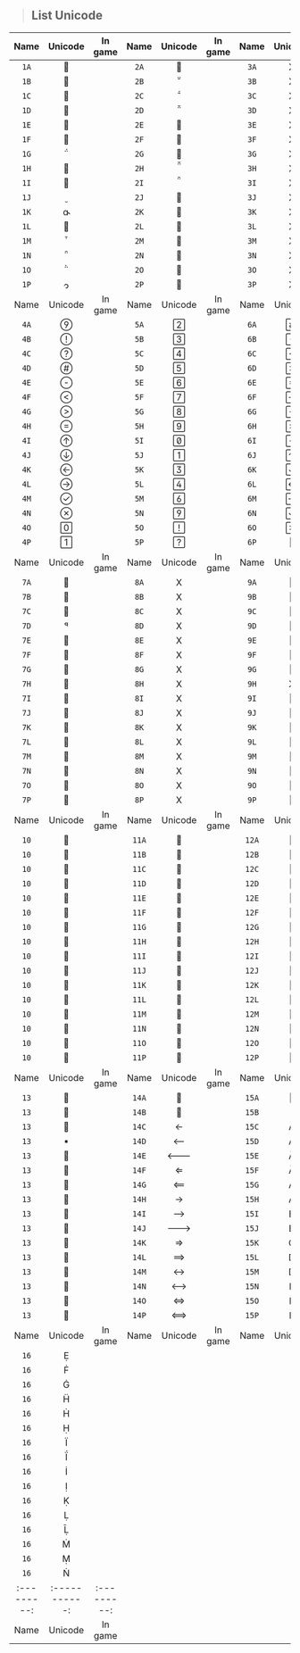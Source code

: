 
> <h2>List Unicode</h2>

|   Name    |   Unicode   |  In game  |   Name    |   Unicode   |  In game  |   Name    |   Unicode   |  In game  |
|:---------:|:-----------:|:---------:|:---------:|:-----------:|:---------:|:---------:|:-----------:|:---------:|
| `1A`      |            |           | `2A`      |            |           | `3A`      |      X      |           |
| `1B`      |            |           | `2B`      |            |           | `3B`      |      X      |           |
| `1C`      |            |           | `2C`      |            |           | `3C`      |      X      |           |
| `1D`      |            |           | `2D`      |            |           | `3D`      |      X      |           |
| `1E`      |            |           | `2E`      |            |           | `3E`      |      X      |           |
| `1F`      |            |           | `2F`      |            |           | `3F`      |      X      |           |
| `1G`      |            |           | `2G`      |            |           | `3G`      |      X      |           |
| `1H`      |            |           | `2H`      |            |           | `3H`      |      X      |           |
| `1I`      |            |           | `2I`      |            |           | `3I`      |      X      |           |
| `1J`      |            |           | `2J`      |            |           | `3J`      |      X      |           |
| `1K`      |            |           | `2K`      |            |           | `3K`      |      X      |           |
| `1L`      |            |           | `2L`      |            |           | `3L`      |      X      |           |
| `1M`      |            |           | `2M`      |            |           | `3M`      |      X      |           |
| `1N`      |            |           | `2N`      |            |           | `3N`      |      X      |           |
| `1O`      |            |           | `2O`      |            |           | `3O`      |      X      |           |
| `1P`      |            |           | `2P`      |            |           | `3P`      |      X      |           |
|   Name    |   Unicode   |  In game  |   Name    |   Unicode   |  In game  |   Name    |   Unicode   |  In game  |
| `4A`      |            |           | `5A`      |            |           | `6A`      |            |           |
| `4B`      |            |           | `5B`      |            |           | `6B`      |            |           |
| `4C`      |            |           | `5C`      |            |           | `6C`      |            |           |
| `4D`      |            |           | `5D`      |            |           | `6D`      |            |           |
| `4E`      |            |           | `5E`      |            |           | `6E`      |            |           |
| `4F`      |            |           | `5F`      |            |           | `6F`      |            |           |
| `4G`      |            |           | `5G`      |            |           | `6G`      |            |           |
| `4H`      |            |           | `5H`      |            |           | `6H`      |            |           |
| `4I`      |            |           | `5I`      |            |           | `6I`      |            |           |
| `4J`      |            |           | `5J`      |            |           | `6J`      |            |           |
| `4K`      |            |           | `5K`      |            |           | `6K`      |            |           |
| `4L`      |            |           | `5L`      |            |           | `6L`      |            |           |
| `4M`      |            |           | `5M`      |            |           | `6M`      |            |           |
| `4N`      |            |           | `5N`      |            |           | `6N`      |            |           |
| `4O`      |            |           | `5O`      |            |           | `6O`      |            |           |
| `4P`      |            |           | `5P`      |            |           | `6P`      |            |           |
|   Name    |   Unicode   |  In game  |   Name    |   Unicode   |  In game  |   Name    |   Unicode   |  In game  |
| `7A`      |            |           | `8A`      |      X      |           | `9A`      |            |           |
| `7B`      |            |           | `8B`      |      X      |           | `9B`      |            |           |
| `7C`      |            |           | `8C`      |      X      |           | `9C`      |            |           |
| `7D`      |            |           | `8D`      |      X      |           | `9D`      |            |           |
| `7E`      |            |           | `8E`      |      X      |           | `9E`      |            |           |
| `7F`      |            |           | `8F`      |      X      |           | `9F`      |            |           |
| `7G`      |            |           | `8G`      |      X      |           | `9G`      |            |           |
| `7H`      |            |           | `8H`      |      X      |           | `9H`      |      X      |           |
| `7I`      |            |           | `8I`      |      X      |           | `9I`      |            |           |
| `7J`      |            |           | `8J`      |      X      |           | `9J`      |            |           |
| `7K`      |            |           | `8K`      |      X      |           | `9K`      |            |           |
| `7L`      |            |           | `8L`      |      X      |           | `9L`      |            |           |
| `7M`      |            |           | `8M`      |      X      |           | `9M`      |            |           |
| `7N`      |            |           | `8N`      |      X      |           | `9N`      |            |           |
| `7O`      |            |           | `8O`      |      X      |           | `9O`      |            |           |
| `7P`      |            |           | `8P`      |      X      |           | `9P`      |            |           |
|   Name    |   Unicode   |  In game  |   Name  |   Unicode   |  In game  |   Name  |   Unicode   |  In game  |
| `10`      |            |           | `11A`     |            |           | `12A`     |            |           |
| `10`      |            |           | `11B`     |            |           | `12B`     |            |           |
| `10`      |            |           | `11C`     |            |           | `12C`     |            |           |
| `10`      |            |           | `11D`     |            |           | `12D`     |            |           |
| `10`      |            |           | `11E`     |            |           | `12E`     |            |           |
| `10`      |            |           | `11F`     |            |           | `12F`     |            |           |
| `10`      |            |           | `11G`     |            |           | `12G`     |            |           |
| `10`      |            |           | `11H`     |            |           | `12H`     |            |           |
| `10`      |            |           | `11I`     |            |           | `12I`     |            |           |
| `10`      |            |           | `11J`     |            |           | `12J`     |            |           |
| `10`      |            |           | `11K`     |            |           | `12K`     |            |           |
| `10`      |            |           | `11L`     |            |           | `12L`     |            |           |
| `10`      |            |           | `11M`     |            |           | `12M`     |            |           |
| `10`      |            |           | `11N`     |            |           | `12N`     |            |           |
| `10`      |            |           | `11O`     |            |           | `12O`     |            |           |
| `10`      |            |           | `11P`     |            |           | `12P`     |            |           |
|   Name    |   Unicode   |  In game  |   Name    |   Unicode   |  In game  |   Name    |   Unicode   |  In game  |
| `13`      |            |           | `14A`     |            |           | `15A`     |            |           |
| `13`      |            |           | `14B`     |            |           | `15B`     |            |           |
| `13`      |            |           | `14C`     |            |           | `15C`     |            |           |
| `13`      |            |           | `14D`     |            |           | `15D`     |            |           |
| `13`      |            |           | `14E`     |            |           | `15E`     |            |           |
| `13`      |            |           | `14F`     |            |           | `15F`     |            |           |
| `13`      |            |           | `14G`     |            |           | `15G`     |            |           |
| `13`      |            |           | `14H`     |            |           | `15H`     |            |           |
| `13`      |            |           | `14I`     |            |           | `15I`     |            |           |
| `13`      |            |           | `14J`     |            |           | `15J`     |            |           |
| `13`      |            |           | `14K`     |            |           | `15K`     |            |           |
| `13`      |            |           | `14L`     |            |           | `15L`     |            |           |
| `13`      |            |           | `14M`     |            |           | `15M`     |            |           |
| `13`      |            |           | `14N`     |            |           | `15N`     |            |           |
| `13`      |            |           | `14O`     |            |           | `15O`     |            |           |
| `13`      |            |           | `14P`     |            |           | `15P`     |            |           |
|   Name    |   Unicode   |  In game  |   Name  |   Unicode   |  In game  |   Name  |   Unicode   |  In game  |
| `16`      |            |           |
| `16`      |            |           |
| `16`      |            |           |
| `16`      |            |           |
| `16`      |            |           |
| `16`      |            |           |
| `16`      |            |           |
| `16`      |            |           |
| `16`      |            |           |
| `16`      |            |           |
| `16`      |            |           |
| `16`      |            |           |
| `16`      |            |           |
| `16`      |            |           |
| `16`      |            |           |
| `16`      |            |           |
|:---------:|:-----------:|:---------:|
|   Name    |    Unicode  |  In game  |
 